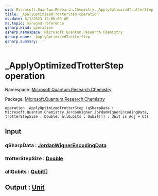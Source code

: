 ```yaml
---
uid: Microsoft.Quantum.Research.Chemistry._ApplyOptimizedTrotterStep
title: _ApplyOptimizedTrotterStep operation
ms.date: 6/1/2023 12:00:00 AM
ms.topic: managed-reference
qsharp.kind: operation
qsharp.namespace: Microsoft.Quantum.Research.Chemistry
qsharp.name: _ApplyOptimizedTrotterStep
qsharp.summary: ''
---
```


# _ApplyOptimizedTrotterStep operation

Namespace: [Microsoft.Quantum.Research.Chemistry](xref:Microsoft.Quantum.Research.Chemistry)

Package: [Microsoft.Quantum.Research.Chemistry](https://nuget.org/packages/Microsoft.Quantum.Research.Chemistry)




```qsharp
operation _ApplyOptimizedTrotterStep (qSharpData : Microsoft.Quantum.Chemistry.JordanWigner.JordanWignerEncodingData, trotterStepSize : Double, allQubits : Qubit[]) : Unit is Adj + Ctl
```


## Input

### qSharpData : [JordanWignerEncodingData](xref:Microsoft.Quantum.Chemistry.JordanWigner.JordanWignerEncodingData)




### trotterStepSize : [Double](xref:microsoft.quantum.qsharp.valueliterals#double-literals)




### allQubits : [Qubit](xref:microsoft.quantum.qsharp.valueliterals#qubit-literals)[]





## Output : [Unit](xref:microsoft.quantum.qsharp.valueliterals#unit-literal)

